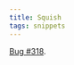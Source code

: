 ```yaml
---
title: Squish
tags: snippets
---
```


[Bug \#318](http://typechecked.net/a/support/bugs/show_bug.cgi?id=318).
